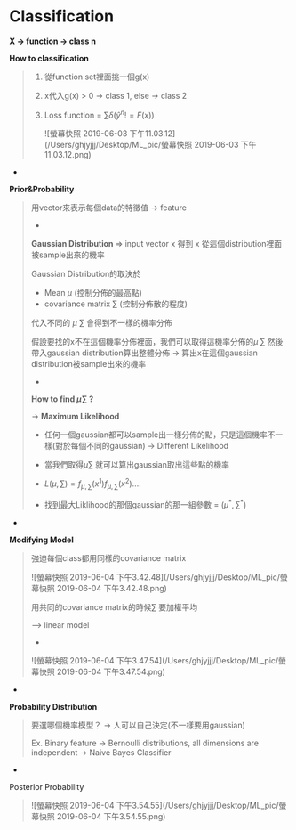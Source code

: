 # Classification

**X -> function -> class n**



**How to classification**

> 1. 從function set裡面挑一個g(x)
>
> 2. x代入g(x) > 0 -> class 1, else -> class 2
>
> 3. Loss function = $\sum \delta{(\hat{y}^n !=F(x))}$
>
>    ![螢幕快照 2019-06-03 下午11.03.12](/Users/ghjyjjj/Desktop/ML_pic/螢幕快照 2019-06-03 下午11.03.12.png)

-

**Prior&Probability**

> 用vector來表示每個data的特徵值 -> feature
>
> -
>
> **Gaussian Distribution** => input vector x 得到 x  從這個distribution裡面被sample出來的機率
>
> Gaussian Distribution的取決於 
>
> * Mean $\mu$ (控制分佈的最高點)
> * covariance matrix $\sum$ (控制分佈散的程度)
>
> 代入不同的 $\mu$ $\sum$ 會得到不一樣的機率分佈
>
> 假設要找的x不在這個機率分佈裡面，我們可以取得這機率分佈的$\mu$ $\sum$ 然後帶入gaussian distribution算出整體分佈 -> 算出x在這個gaussian distribution被sample出來的機率
>
> -
>
> **How to find $\mu \sum$ ?**
>
> -> **Maximum Likelihood**
>
> * 任何一個gaussian都可以sample出一樣分佈的點，只是這個機率不一樣(對於每個不同的gaussian) -> Different Likelihood
>
> * 當我們取得$\mu \sum$ 就可以算出gaussian取出這些點的機率 
> * $L(\mu,\sum) = f_{\mu,\sum}(x^1) f_{\mu,\sum}(x^2)….$
> * 找到最大Liklihood的那個gaussian的那一組參數 = $(\mu^*,\sum^*)$

-

**Modifying Model**

> 強迫每個class都用同樣的covariance matrix
>
> ![螢幕快照 2019-06-04 下午3.42.48](/Users/ghjyjjj/Desktop/ML_pic/螢幕快照 2019-06-04 下午3.42.48.png)
>
> 用共同的covariance matrix的時候$\sum$ 要加權平均
>
> —> linear model 
>
> -
>
> ![螢幕快照 2019-06-04 下午3.47.54](/Users/ghjyjjj/Desktop/ML_pic/螢幕快照 2019-06-04 下午3.47.54.png)

-

**Probability Distribution**

> 要選哪個機率模型？ -> 人可以自己決定(不一樣要用gaussian)
>
> Ex. Binary feature -> Bernoulli distributions, all dimensions are independent -> Naive Bayes Classifier

-

Posterior Probability

> ![螢幕快照 2019-06-04 下午3.54.55](/Users/ghjyjjj/Desktop/ML_pic/螢幕快照 2019-06-04 下午3.54.55.png)
>
> 











